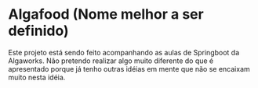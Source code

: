 # Algafood (Nome melhor a ser definido)


Este projeto está sendo feito acompanhando as aulas de Springboot da Algaworks. Não pretendo 
realizar algo muito diferente do que é apresentado porque já tenho outras idéias em mente que não se 
encaixam muito nesta idéia.

 

